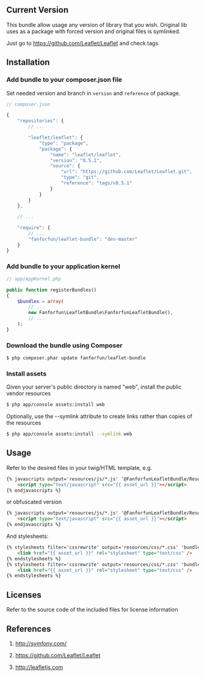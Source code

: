 ## Current Version

This bundle allow usage any version of library that you wish. Original lib uses as a package with forced version and original files is symlinked.

Just go to https://github.com/Leaflet/Leaflet and check tags.

## Installation

### Add bundle to your composer.json file

Set needed version and branch in `version` and `reference` of package.

``` js
// composer.json

{
    "repositories": {
        // ...

        "leaflet/leaflet": {
            "type": "package",
            "package": {
                "name": "leaflet/leaflet",
                "version": "0.5.1",
                "source": {
                    "url": "https://github.com/Leaflet/Leaflet.git",
                    "type": "git",
                    "reference": "tags/v0.5.1"
                }
            }
        }
    },

    // ...

    "require": {
		// ...
        "fanforfun/leaflet-bundle": "dev-master"
    }
}
```

### Add bundle to your application kernel

``` php
// app/AppKernel.php

public function registerBundles()
{
    $bundles = array(
        // ...
        new Fanforfun\LeafletBundle\FanforfunLeafletBundle(),
        // ...
    );
}
```

### Download the bundle using Composer

``` bash
$ php composer.phar update fanforfun/leaflet-bundle
```

### Install assets

Given your server's public directory is named "web", install the public vendor resources

``` bash
$ php app/console assets:install web
```

Optionally, use the --symlink attribute to create links rather than copies of the resources

``` bash
$ php app/console assets:install --symlink web
```

## Usage

Refer to the desired files in your twig/HTML template, e.g.

``` html
{% javascripts output='resources/js/*.js' '@FanforfunLeafletBundle/Resources/public/js/leaflet.js' %}
    <script type="text/javascript" src="{{ asset_url }}"></script>
{% endjavascripts %}
```

or obfuscated version

``` html
{% javascripts output='resources/js/*.js' '@FanforfunLeafletBundle/Resources/public/js/leaflet.min.js' %}
    <script type="text/javascript" src="{{ asset_url }}"></script>
{% endjavascripts %}
```

And stylesheets:

``` html
{% stylesheets filter='cssrewrite' output='resources/css/*.css' 'bundles/fanforfunleaflet/css/leaflet.css' %}
    <link href="{{ asset_url }}" rel="stylesheet" type="text/css" />
{% endstylesheets %}
{% stylesheets filter='cssrewrite' output='resources/css/*.css' 'bundles/fanforfunleaflet/css/leaflet.ie.css' %}
    <link href="{{ asset_url }}" rel="stylesheet" type="text/css" />
{% endstylesheets %}
```

## Licenses

Refer to the source code of the included files for license information

## References

1. http://symfony.com/

2. https://github.com/Leaflet/Leaflet

3. http://leafletjs.com